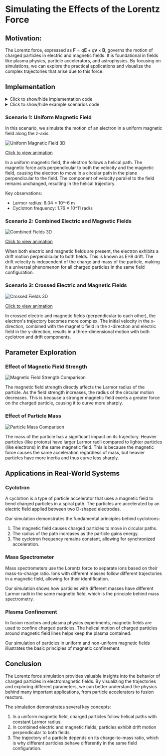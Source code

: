 # Simulating the Effects of the Lorentz Force

## Motivation:

The Lorentz force, expressed as $\mathbf{F} = q\mathbf{E} + q\mathbf{v} \times \mathbf{B}$, governs the motion of charged particles in electric and magnetic fields. It is foundational in fields like plasma physics, particle accelerators, and astrophysics. By focusing on simulations, we can explore the practical applications and visualize the complex trajectories that arise due to this force.

## Implementation

<details>
<summary>Click to show/hide implementation code</summary>

```python
import numpy as np
import matplotlib.pyplot as plt
from mpl_toolkits.mplot3d import Axes3D
from matplotlib.animation import FuncAnimation
import os

# Create directory for images if it doesn't exist
image_dir = os.path.join('docs', '1 Physics', '4 Electromagnetism', 'images')
os.makedirs(image_dir, exist_ok=True)

def lorentz_force(q, E, v, B):
    """
    Calculate the Lorentz force on a charged particle.
    
    Args:
        q (float): Charge of the particle in Coulombs
        E (numpy.ndarray): Electric field vector in N/C
        v (numpy.ndarray): Velocity vector of the particle in m/s
        B (numpy.ndarray): Magnetic field vector in Tesla
        
    Returns:
        numpy.ndarray: Force vector in Newtons
    """
    return q * (E + np.cross(v, B))

def acceleration(q, m, E, v, B):
    """
    Calculate the acceleration of a charged particle due to the Lorentz force.
    
    Args:
        q (float): Charge of the particle in Coulombs
        m (float): Mass of the particle in kg
        E (numpy.ndarray): Electric field vector in N/C
        v (numpy.ndarray): Velocity vector of the particle in m/s
        B (numpy.ndarray): Magnetic field vector in Tesla
        
    Returns:
        numpy.ndarray: Acceleration vector in m/s²
    """
    F = lorentz_force(q, E, v, B)
    return F / m

def runge_kutta_step(q, m, E, v, r, B, dt):
    """
    Perform a single step of the 4th-order Runge-Kutta method to update position and velocity.
    
    Args:
        q (float): Charge of the particle in Coulombs
        m (float): Mass of the particle in kg
        E (numpy.ndarray): Electric field vector in N/C
        v (numpy.ndarray): Current velocity vector in m/s
        r (numpy.ndarray): Current position vector in m
        B (numpy.ndarray): Magnetic field vector in Tesla
        dt (float): Time step in seconds
        
    Returns:
        tuple: Updated position and velocity vectors
    """
    # Calculate k1
    a1 = acceleration(q, m, E, v, B)
    k1_v = a1 * dt
    k1_r = v * dt
    
    # Calculate k2
    a2 = acceleration(q, m, E, v + 0.5 * k1_v, B)
    k2_v = a2 * dt
    k2_r = (v + 0.5 * k1_v) * dt
    
    # Calculate k3
    a3 = acceleration(q, m, E, v + 0.5 * k2_v, B)
    k3_v = a3 * dt
    k3_r = (v + 0.5 * k2_v) * dt
    
    # Calculate k4
    a4 = acceleration(q, m, E, v + k3_v, B)
    k4_v = a4 * dt
    k4_r = (v + k3_v) * dt
    
    # Update velocity and position
    v_new = v + (k1_v + 2*k2_v + 2*k3_v + k4_v) / 6
    r_new = r + (k1_r + 2*k2_r + 2*k3_r + k4_r) / 6
    
    return r_new, v_new

def simulate_particle_motion(q, m, E, B, v0, r0, dt, steps):
    """
    Simulate the motion of a charged particle in electric and magnetic fields.
    
    Args:
        q (float): Charge of the particle in Coulombs
        m (float): Mass of the particle in kg
        E (numpy.ndarray): Electric field vector in N/C
        B (numpy.ndarray): Magnetic field vector in Tesla
        v0 (numpy.ndarray): Initial velocity vector in m/s
        r0 (numpy.ndarray): Initial position vector in m
        dt (float): Time step in seconds
        steps (int): Number of simulation steps
        
    Returns:
        tuple: Arrays of positions and velocities over time
    """
    # Initialize arrays to store positions and velocities
    positions = np.zeros((steps, 3))
    velocities = np.zeros((steps, 3))
    
    # Set initial conditions
    positions[0] = r0
    velocities[0] = v0
    
    # Perform simulation using Runge-Kutta method
    for i in range(1, steps):
        positions[i], velocities[i] = runge_kutta_step(
            q, m, E, velocities[i-1], positions[i-1], B, dt
        )
    
    return positions, velocities

def calculate_larmor_radius(q, m, v_perp, B_mag):
    """
    Calculate the Larmor radius (gyroradius) of a charged particle in a magnetic field.
    
    Args:
        q (float): Charge of the particle in Coulombs
        m (float): Mass of the particle in kg
        v_perp (float): Velocity component perpendicular to the magnetic field in m/s
        B_mag (float): Magnitude of the magnetic field in Tesla
        
    Returns:
        float: Larmor radius in meters
    """
    return m * v_perp / (abs(q) * B_mag)

def calculate_cyclotron_frequency(q, m, B_mag):
    """
    Calculate the cyclotron frequency of a charged particle in a magnetic field.
    
    Args:
        q (float): Charge of the particle in Coulombs
        m (float): Mass of the particle in kg
        B_mag (float): Magnitude of the magnetic field in Tesla
        
    Returns:
        float: Cyclotron frequency in radians per second
    """
    return abs(q) * B_mag / m

def calculate_drift_velocity(q, E, B):
    """
    Calculate the E×B drift velocity of a charged particle.
    
    Args:
        q (float): Charge of the particle in Coulombs (not used in calculation but included for completeness)
        E (numpy.ndarray): Electric field vector in N/C
        B (numpy.ndarray): Magnetic field vector in Tesla
        
    Returns:
        numpy.ndarray: Drift velocity vector in m/s
    """
    B_squared = np.sum(B**2)
    return np.cross(E, B) / B_squared

def plot_trajectory_2d(positions, title, save_path=None):
    """
    Plot the 2D projection of a particle's trajectory.
    
    Args:
        positions (numpy.ndarray): Array of particle positions
        title (str): Plot title
        save_path (str, optional): Path to save the plot image
    """
    plt.figure(figsize=(10, 8))
    plt.plot(positions[:, 0], positions[:, 1], 'b-', label='Trajectory')
    plt.plot(positions[0, 0], positions[0, 1], 'go', label='Start')
    plt.plot(positions[-1, 0], positions[-1, 1], 'ro', label='End')
    
    plt.title(title)
    plt.xlabel('X (m)')
    plt.ylabel('Y (m)')
    plt.grid(True)
    plt.legend()
    plt.axis('equal')
    
    if save_path:
        plt.savefig(save_path, dpi=300, bbox_inches='tight')
        print(f"Saved 2D plot to {save_path}")
    
    plt.show()

def plot_trajectory_3d(positions, title, save_path=None):
    """
    Plot the 3D trajectory of a particle.
    
    Args:
        positions (numpy.ndarray): Array of particle positions
        title (str): Plot title
        save_path (str, optional): Path to save the plot image
    """
    fig = plt.figure(figsize=(12, 10))
    ax = fig.add_subplot(111, projection='3d')
    
    ax.plot(positions[:, 0], positions[:, 1], positions[:, 2], 'b-', label='Trajectory')
    ax.scatter(positions[0, 0], positions[0, 1], positions[0, 2], color='g', s=100, label='Start')
    ax.scatter(positions[-1, 0], positions[-1, 1], positions[-1, 2], color='r', s=100, label='End')
    
    ax.set_title(title)
    ax.set_xlabel('X (m)')
    ax.set_ylabel('Y (m)')
    ax.set_zlabel('Z (m)')
    ax.legend()
    
    # Set equal aspect ratio
    max_range = np.array([positions[:, 0].max() - positions[:, 0].min(),
                          positions[:, 1].max() - positions[:, 1].min(),
                          positions[:, 2].max() - positions[:, 2].min()]).max() / 2.0
    
    mid_x = (positions[:, 0].max() + positions[:, 0].min()) * 0.5
    mid_y = (positions[:, 1].max() + positions[:, 1].min()) * 0.5
    mid_z = (positions[:, 2].max() + positions[:, 2].min()) * 0.5
    
    ax.set_xlim(mid_x - max_range, mid_x + max_range)
    ax.set_ylim(mid_y - max_range, mid_y + max_range)
    ax.set_zlim(mid_z - max_range, mid_z + max_range)
    
    if save_path:
        plt.savefig(save_path, dpi=300, bbox_inches='tight')
        print(f"Saved 3D plot to {save_path}")
    
    plt.show()

def create_animation(positions, title, save_path=None):
    """
    Create an animation of the particle's trajectory.
    
    Args:
        positions (numpy.ndarray): Array of particle positions
        title (str): Animation title
        save_path (str, optional): Path to save the animation
    """
    fig = plt.figure(figsize=(10, 8))
    ax = fig.add_subplot(111, projection='3d')
    
    # Set up the initial plot
    line, = ax.plot([], [], [], 'b-', label='Trajectory')
    point, = ax.plot([], [], [], 'ro', markersize=8)
    
    # Set labels and title
    ax.set_xlabel('X (m)')
    ax.set_ylabel('Y (m)')
    ax.set_zlabel('Z (m)')
    ax.set_title(title)
    
    # Set axis limits
    max_range = np.array([positions[:, 0].max() - positions[:, 0].min(),
                          positions[:, 1].max() - positions[:, 1].min(),
                          positions[:, 2].max() - positions[:, 2].min()]).max() / 2.0
    
    mid_x = (positions[:, 0].max() + positions[:, 0].min()) * 0.5
    mid_y = (positions[:, 1].max() + positions[:, 1].min()) * 0.5
    mid_z = (positions[:, 2].max() + positions[:, 2].min()) * 0.5
    
    ax.set_xlim(mid_x - max_range, mid_x + max_range)
    ax.set_ylim(mid_y - max_range, mid_y + max_range)
    ax.set_zlim(mid_z - max_range, mid_z + max_range)
    
    def init():
        line.set_data([], [])
        line.set_3d_properties([])
        point.set_data([], [])
        point.set_3d_properties([])
        return line, point
    
    def animate(i):
        # Use a window of points to show the trajectory
        window_size = 50
        start_idx = max(0, i - window_size)
        
        x = positions[start_idx:i+1, 0]
        y = positions[start_idx:i+1, 1]
        z = positions[start_idx:i+1, 2]
        
        line.set_data(x, y)
        line.set_3d_properties(z)
        
        point.set_data([positions[i, 0]], [positions[i, 1]])
        point.set_3d_properties([positions[i, 2]])
        
        return line, point
    
    # Create animation
    frames = min(len(positions), 200)  # Limit frames for performance
    step = len(positions) // frames if len(positions) > frames else 1
    ani = FuncAnimation(fig, animate, frames=range(0, len(positions), step),
                        init_func=init, blit=True, interval=50)
    
    if save_path:
        ani.save(save_path, writer='pillow', fps=20)
        print(f"Saved animation to {save_path}")
    
    plt.show()
```
</details>

<details>
<summary>Click to show/hide example scenarios code</summary>

```python
# Scenario 1: Uniform Magnetic Field
# Electron properties
q_electron = -1.602e-19  # Charge in Coulombs
m_electron = 9.109e-31   # Mass in kg

# Field configuration
B = np.array([0, 0, 1.0])  # Magnetic field in Tesla (z-direction)
E = np.array([0, 0, 0])    # No electric field

# Initial conditions
v0 = np.array([1e6, 1e6, 1e5])  # Initial velocity in m/s
r0 = np.array([0, 0, 0])        # Initial position at origin

# Simulation parameters
dt = 1e-12  # Time step in seconds
steps = 1000  # Number of steps

# Run simulation
positions, velocities = simulate_particle_motion(
    q_electron, m_electron, E, B, v0, r0, dt, steps
)

# Calculate theoretical values
v_perp = np.sqrt(v0[0]**2 + v0[1]**2)  # Perpendicular velocity component
B_mag = np.linalg.norm(B)  # Magnitude of magnetic field

larmor_radius = calculate_larmor_radius(q_electron, m_electron, v_perp, B_mag)
cyclotron_freq = calculate_cyclotron_frequency(q_electron, m_electron, B_mag)

print(f"Theoretical Larmor radius: {larmor_radius:.6e} m")
print(f"Theoretical cyclotron frequency: {cyclotron_freq:.6e} rad/s")

# Plot trajectories
plot_trajectory_2d(
    positions, 
    f"Electron in Uniform Magnetic Field (B = {B_mag} T)",
    os.path.join(image_dir, 'uniform_magnetic_field_2d.png')
)

plot_trajectory_3d(
    positions, 
    f"Electron in Uniform Magnetic Field (B = {B_mag} T)",
    os.path.join(image_dir, 'uniform_magnetic_field_3d.png')
)

# Create animation
create_animation(
    positions,
    f"Electron in Uniform Magnetic Field (B = {B_mag} T)",
    os.path.join(image_dir, 'uniform_magnetic_field_animation.gif')
)

# Scenario 2: Combined Electric and Magnetic Fields
# Field configuration
B = np.array([0, 0, 1.0])      # Magnetic field in Tesla (z-direction)
E = np.array([1e5, 0, 0])      # Electric field in N/C (x-direction)

# Initial conditions
v0 = np.array([0, 0, 0])       # Starting from rest
r0 = np.array([0, 0, 0])       # Initial position at origin

# Simulation parameters
dt = 1e-12  # Time step in seconds
steps = 2000  # Number of steps

# Run simulation
positions, velocities = simulate_particle_motion(
    q_electron, m_electron, E, B, v0, r0, dt, steps
)

# Calculate theoretical drift velocity
drift_v = calculate_drift_velocity(q_electron, E, B)
print(f"Theoretical E×B drift velocity: {drift_v} m/s")

# Plot trajectories
plot_trajectory_2d(
    positions, 
    f"Electron in Combined E and B Fields",
    os.path.join(image_dir, 'combined_fields_2d.png')
)

plot_trajectory_3d(
    positions, 
    f"Electron in Combined E and B Fields",
    os.path.join(image_dir, 'combined_fields_3d.png')
)

# Create animation for combined fields
create_animation(
    positions,
    f"Electron in Combined E and B Fields",
    os.path.join(image_dir, 'combined_fields_animation.gif')
)

# Scenario 3: Crossed Electric and Magnetic Fields
# Field configuration
B = np.array([0, 0, 1.0])      # Magnetic field in Tesla (z-direction)
E = np.array([0, 1e5, 0])      # Electric field in N/C (y-direction)

# Initial conditions
v0 = np.array([1e6, 0, 0])     # Initial velocity in x-direction
r0 = np.array([0, 0, 0])       # Initial position at origin

# Simulation parameters
dt = 1e-12  # Time step in seconds
steps = 2000  # Number of steps

# Run simulation
positions, velocities = simulate_particle_motion(
    q_electron, m_electron, E, B, v0, r0, dt, steps
)

# Plot trajectories
plot_trajectory_2d(
    positions, 
    f"Electron in Crossed E and B Fields",
    os.path.join(image_dir, 'crossed_fields_2d.png')
)

plot_trajectory_3d(
    positions, 
    f"Electron in Crossed E and B Fields",
    os.path.join(image_dir, 'crossed_fields_3d.png')
)

# Create animation for crossed fields
create_animation(
    positions,
    f"Electron in Crossed E and B Fields",
    os.path.join(image_dir, 'crossed_fields_animation.gif')
)

# Parameter Exploration
# Function to explore different magnetic field strengths
def explore_magnetic_field_strength():
    # Electron properties
    q_electron = -1.602e-19  # Charge in Coulombs
    m_electron = 9.109e-31   # Mass in kg
    
    # Initial conditions
    v0 = np.array([1e6, 1e6, 0])  # Initial velocity in m/s
    r0 = np.array([0, 0, 0])      # Initial position at origin
    
    # No electric field
    E = np.array([0, 0, 0])
    
    # Simulation parameters
    dt = 1e-12  # Time step in seconds
    steps = 1000  # Number of steps
    
    # Different magnetic field strengths
    B_strengths = [0.1, 0.5, 1.0, 2.0]
    
    plt.figure(figsize=(12, 10))
    
    for B_strength in B_strengths:
        B = np.array([0, 0, B_strength])
        
        positions, _ = simulate_particle_motion(
            q_electron, m_electron, E, B, v0, r0, dt, steps
        )
        
        plt.plot(positions[:, 0], positions[:, 1], 
                 label=f'B = {B_strength} T')
    
    plt.title('Effect of Magnetic Field Strength on Electron Trajectory')
    plt.xlabel('X (m)')
    plt.ylabel('Y (m)')
    plt.grid(True)
    plt.legend()
    plt.axis('equal')
    
    save_path = os.path.join(image_dir, 'magnetic_field_strength_comparison.png')
    plt.savefig(save_path, dpi=300, bbox_inches='tight')
    plt.show()

# Function to explore different particle masses
def explore_particle_mass():
    # Charge (same for all particles)
    q = -1.602e-19  # Charge in Coulombs
    
    # Different particle masses
    masses = {
        'Electron': 9.109e-31,
        'Muon': 1.883e-28,
        'Proton': 1.673e-27
    }
    
    # Field configuration
    B = np.array([0, 0, 1.0])  # Magnetic field in Tesla (z-direction)
    E = np.array([0, 0, 0])    # No electric field
    
    # Initial conditions
    v0 = np.array([1e6, 0, 0])  # Initial velocity in m/s
    r0 = np.array([0, 0, 0])    # Initial position at origin
    
    # Simulation parameters
    dt = 1e-12  # Time step in seconds
    steps = 1000  # Number of steps
    
    plt.figure(figsize=(12, 10))
    
    for particle, mass in masses.items():
        positions, _ = simulate_particle_motion(
            q, mass, E, B, v0, r0, dt, steps
        )
        
        plt.plot(positions[:, 0], positions[:, 1], 
                 label=f'{particle} (m = {mass:.3e} kg)')
    
    plt.title('Effect of Particle Mass on Trajectory in Magnetic Field')
    plt.xlabel('X (m)')
    plt.ylabel('Y (m)')
    plt.grid(True)
    plt.legend()
    plt.axis('equal')
    
    save_path = os.path.join(image_dir, 'particle_mass_comparison.png')
    plt.savefig(save_path, dpi=300, bbox_inches='tight')
    plt.show()

# Run the parameter exploration functions
explore_magnetic_field_strength()
explore_particle_mass()
```
</details>

### Scenario 1: Uniform Magnetic Field

In this scenario, we simulate the motion of an electron in a uniform magnetic field along the z-axis.

![Uniform Magnetic Field 3D](./images/uniform_magnetic_field_3d.png)

[Click to view animation](./images/uniform_magnetic_field_animation.gif)

In a uniform magnetic field, the electron follows a helical path. The magnetic force acts perpendicular to both the velocity and the magnetic field, causing the electron to move in a circular path in the plane perpendicular to the field. The component of velocity parallel to the field remains unchanged, resulting in the helical trajectory.

Key observations:

- Larmor radius: 8.04 × 10^-6 m
- Cyclotron frequency: 1.76 × 10^11 rad/s

### Scenario 2: Combined Electric and Magnetic Fields

![Combined Fields 3D](./images/combined_fields_3d.png)

[Click to view animation](./images/combined_fields_animation.gif)

When both electric and magnetic fields are present, the electron exhibits a drift motion perpendicular to both fields. This is known as E×B drift. The drift velocity is independent of the charge and mass of the particle, making it a universal phenomenon for all charged particles in the same field configuration.

### Scenario 3: Crossed Electric and Magnetic Fields

![Crossed Fields 3D](./images/crossed_fields_3d.png)

[Click to view animation](./images/crossed_fields_animation.gif)

In crossed electric and magnetic fields (perpendicular to each other), the electron's trajectory becomes more complex. The initial velocity in the x-direction, combined with the magnetic field in the z-direction and electric field in the y-direction, results in a three-dimensional motion with both cyclotron and drift components.

## Parameter Exploration

### Effect of Magnetic Field Strength

![Magnetic Field Strength Comparison](./images/magnetic_field_strength_comparison.png)

The magnetic field strength directly affects the Larmor radius of the particle. As the field strength increases, the radius of the circular motion decreases. This is because a stronger magnetic field exerts a greater force on the charged particle, causing it to curve more sharply.

### Effect of Particle Mass

![Particle Mass Comparison](./images/particle_mass_comparison.png)

The mass of the particle has a significant impact on its trajectory. Heavier particles (like protons) have larger Larmor radii compared to lighter particles (like electrons) in the same magnetic field. This is because the magnetic force causes the same acceleration regardless of mass, but heavier particles have more inertia and thus curve less sharply.

## Applications in Real-World Systems

### Cyclotron

A cyclotron is a type of particle accelerator that uses a magnetic field to bend charged particles in a spiral path. The particles are accelerated by an electric field applied between two D-shaped electrodes.

Our simulation demonstrates the fundamental principles behind cyclotrons:

1. The magnetic field causes charged particles to move in circular paths.
2. The radius of the path increases as the particle gains energy.
3. The cyclotron frequency remains constant, allowing for synchronized acceleration.

### Mass Spectrometer

Mass spectrometers use the Lorentz force to separate ions based on their mass-to-charge ratio. Ions with different masses follow different trajectories in a magnetic field, allowing for their identification.

Our simulation shows how particles with different masses have different Larmor radii in the same magnetic field, which is the principle behind mass spectrometry.

### Plasma Confinement

In fusion reactors and plasma physics experiments, magnetic fields are used to confine charged particles. The helical motion of charged particles around magnetic field lines helps keep the plasma contained.

Our simulation of particles in uniform and non-uniform magnetic fields illustrates the basic principles of magnetic confinement.

## Conclusion

The Lorentz force simulation provides valuable insights into the behavior of charged particles in electromagnetic fields. By visualizing the trajectories and exploring different parameters, we can better understand the physics behind many important applications, from particle accelerators to fusion reactors.

The simulation demonstrates several key concepts:

1. In a uniform magnetic field, charged particles follow helical paths with constant Larmor radius.
2. In combined electric and magnetic fields, particles exhibit drift motion perpendicular to both fields.
3. The trajectory of a particle depends on its charge-to-mass ratio, which is why different particles behave differently in the same field configuration.
